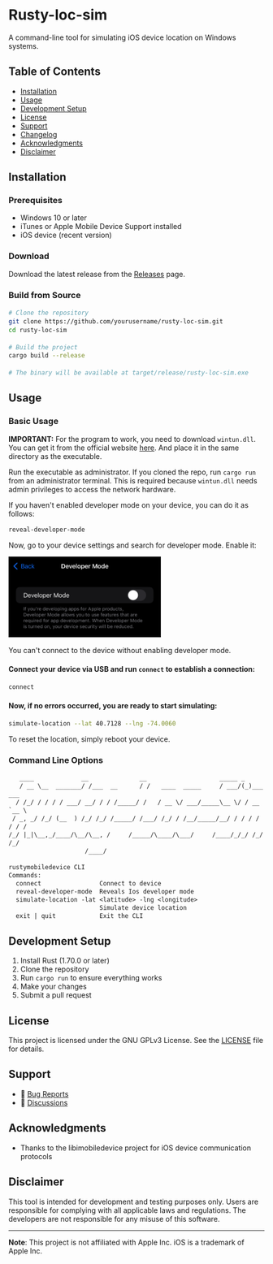 # Rusty-loc-sim

A command-line tool for simulating iOS device location on Windows systems.

## Table of Contents

- [Installation](#installation)
- [Usage](#usage)
- [Development Setup](#development-setup)
- [License](#license)
- [Support](#support)
- [Changelog](#changelog)
- [Acknowledgments](#acknowledgments)
- [Disclaimer](#disclaimer)

## Installation

### Prerequisites

- Windows 10 or later
- iTunes or Apple Mobile Device Support installed
- iOS device (recent version)

### Download

Download the latest release from the [Releases](https://github.com/yourusername/rusty-loc-sim/releases) page.

### Build from Source

```bash
# Clone the repository
git clone https://github.com/yourusername/rusty-loc-sim.git
cd rusty-loc-sim

# Build the project
cargo build --release

# The binary will be available at target/release/rusty-loc-sim.exe
```

## Usage

### Basic Usage

**IMPORTANT:** For the program to work, you need to download `wintun.dll`. You can get it from the official website [here](https://www.wintun.net/). And place it in the same directory as the executable.

Run the executable as administrator. If you cloned the repo, run `cargo run` from an administrator terminal. This is required because `wintun.dll` needs admin privileges to access the network hardware.

If you haven't enabled developer mode on your device, you can do it as follows:

```bash
reveal-developer-mode
```

Now, go to your device settings and search for developer mode. Enable it:

<img src="misc/enabling-developer.png" alt="Enable Developer Mode" width="300"/>

You can't connect to the device without enabling developer mode.

#### Connect your device via USB and run `connect` to establish a connection:

```bash
connect
```

#### Now, if no errors occurred, you are ready to start simulating:

```bash
simulate-location --lat 40.7128 --lng -74.0060
```

To reset the location, simply reboot your device.

### Command Line Options

```
   ____             __              __                    _____ _
   / __ \__  _______/ /___  __      / /   ____  _____     / ___/(_)___ ___
  / /_/ / / / / ___/ __/ / / /_____/ /   / __ \/ ___/_____\__ \/ / __ `__ \
 / _, _/ /_/ (__  ) /_/ /_/ /_____/ /___/ /_/ / /__/_____/__/ / / / / / / /
/_/ |_|\__,_/____/\__/\__, /     /_____/\____/\___/     /____/_/_/ /_/ /_/
                     /____/

rustymobiledevice CLI
Commands:
  connect                Connect to device
  reveal-developer-mode  Reveals Ios developer mode
  simulate-location -lat <latitude> -lng <longitude>
                         Simulate device location
  exit | quit            Exit the CLI
```

## Development Setup

1. Install Rust (1.70.0 or later)
2. Clone the repository
3. Run `cargo run` to ensure everything works
4. Make your changes
5. Submit a pull request

## License

This project is licensed under the GNU GPLv3 License. See the [LICENSE](LICENSE) file for details.

## Support

- 🐛 [Bug Reports](https://github.com/yourusername/rusty-loc-sim/issues)
- 💬 [Discussions](https://github.com/yourusername/rusty-loc-sim/discussions)



## Acknowledgments

- Thanks to the libimobiledevice project for iOS device communication protocols

## Disclaimer

This tool is intended for development and testing purposes only. Users are responsible for complying with all applicable laws and regulations. The developers are not responsible for any misuse of this software.

---

**Note**: This project is not affiliated with Apple Inc. iOS is a trademark of Apple Inc.
